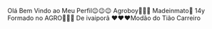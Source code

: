 Olá Bem Vindo ao Meu Perfil😉😉😉
Agroboy🤠🤠🤠
Madeinmato🚜
14y
Formado no AGRO🌾🌾🌽
De ivaiporã
❤️❤️❤️Modão do Tião Carreiro

